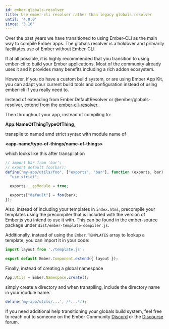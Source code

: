 ```yaml
---
id: ember.globals-resolver
title: Use ember-cli resolver rather than legacy globals resolver
until: '4.0.0'
since: '3.16'
---
```


Over the past years we have transitioned to using Ember-CLI as the main way to compile Ember apps. The globals resolver is a holdover and primarily facilitates use of Ember without Ember-CLI.

If at all possible, it is highly recommended that you transition to using ember-cli to build your Ember applications. Most of the community already uses it and it provides many benefits including a rich addon ecosystem.

However, if you do have a custom build system, or are using Ember App Kit,
you can adapt your current build tools and configuration instead of using ember-cli if you really need to.

Instead of extending from Ember.DefaultResolver or @ember/globals-resolver,
extend from the [ember-cli-resolver](https://github.com/ember-cli/ember-resolver).

Then throughout your app, instead of compiling to:

**App.NameOfThingTypeOfThing**,

transpile to named amd strict syntax with module name of

**&lt;app-name/type-of-things/name-of-things&gt;**

which looks like this after transpilation

```js
// import bar from 'bar';
// export default foo(bar);
define("my-app/utils/foo", ["exports", "bar"], function (exports, bar) {
  "use strict";

  exports.__esModule = true;

  exports["default"] = foo(bar);
});
```

Also, instead of including your templates in `index.html`,
precompile your templates using the precompiler that is included with the
version of Ember.js you intend to use it with. This can be found in
the ember-source package under `dist/ember-template-compiler.js`.

Additionally, instead of using the `Ember.TEMPLATES` array to lookup a template,
you can import it in your code:

```js
import layout from './template.js';

export default Ember.Component.extend({ layout });
```

Finally, instead of creating a global namespace

```js
App.Utils = Ember.Namespace.create();
```

simply create a directory and when transpiling, include the directory name in your module name.

```js
define('my-app/utils/...', /*...*/);
```

If you need additional help transitioning your globals build system,
feel free to reach out to someone on the Ember Community
[Discord](https://discordapp.com/invite/zT3asNS)
or the [Discourse](https://discuss.emberjs.com) forum.
